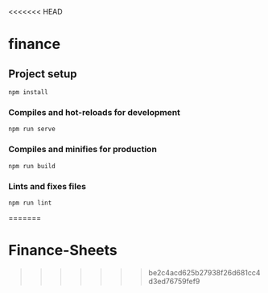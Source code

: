 <<<<<<< HEAD
# finance

## Project setup
```
npm install
```

### Compiles and hot-reloads for development
```
npm run serve
```

### Compiles and minifies for production
```
npm run build
```

### Lints and fixes files
```
npm run lint
```
=======
# Finance-Sheets
>>>>>>> be2c4acd625b27938f26d681cc4d3ed76759fef9
